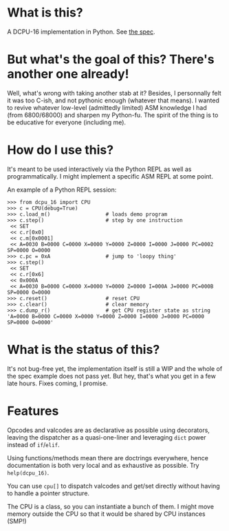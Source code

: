 # What is this?

A DCPU-16 implementation in Python. See [the spec](http://0x10c.com/doc/dcpu-16.txt).

# But what's the goal of this? There's another one already!

Well, what's wrong with taking another stab at it? Besides, I personnally felt it was too C-ish, and not pythonic enough (whatever that means). I wanted to revive whatever low-level (admittedly limited) ASM knowledge I had (from 6800/68000) and sharpen my Python-fu. The spirit of the thing is to be educative for everyone (including me).

# How do I use this?

It's meant to be used interactively via the Python REPL as well as programmatically. I might implement a specific ASM REPL at some point.

An example of a Python REPL session:

    >>> from dcpu_16 import CPU
    >>> c = CPU(debug=True)
    >>> c.load_m()                  # loads demo program
    >>> c.step()                    # step by one instruction
     << SET
     << c.r[0x0]
     << c.m[0x0001]
     << A=0030 B=0000 C=0000 X=0000 Y=0000 Z=0000 I=0000 J=0000 PC=0002 SP=0000 O=0000
    >>> c.pc = 0xA                  # jump to 'loopy thing'
    >>> c.step()
     << SET
     << c.r[0x6]
     << 0x000A
     << A=0030 B=0000 C=0000 X=0000 Y=0000 Z=0000 I=000A J=0000 PC=000B SP=0000 O=0000
    >>> c.reset()                   # reset CPU
    >>> c.clear()                   # clear memory
    >>> c.dump_r()                  # get CPU register state as string
    'A=0000 B=0000 C=0000 X=0000 Y=0000 Z=0000 I=0000 J=0000 PC=0000 SP=0000 O=0000'

# What is the status of this?

It's not bug-free yet, the implementation itself is still a WIP and the whole of the spec example does not pass yet. But hey, that's what you get in a few late hours. Fixes coming, I promise.

# Features

Opcodes and valcodes are as declarative as possible using decorators, leaving the dispatcher as a quasi-one-liner and leveraging `dict` power instead of `if`/`elif`.

Using functions/methods mean there are doctrings everywhere, hence documentation is both very local and as exhaustive as possible. Try `help(dcpu_16)`.

You can use `cpu[]` to dispatch valcodes and get/set directly without having to handle a pointer structure.


The CPU is a class, so you can instantiate a bunch of them. I might move memory outside the CPU so that it would be shared by CPU instances (SMP!)


